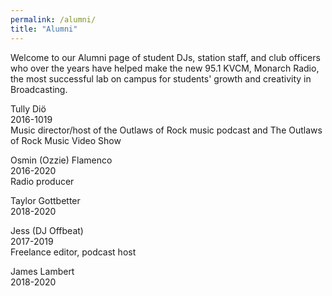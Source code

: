 ```yaml
---
permalink: /alumni/
title: "Alumni"
---
```


Welcome to our Alumni page of student DJs, station staff, and club officers who over the years have helped make the new 95.1 KVCM, Monarch Radio, the most successful lab on campus for students' growth and creativity in Broadcasting.

Tully Diö<br>
2016-1019<br>
Music director/host of the Outlaws of Rock music podcast and The Outlaws of Rock Music Video Show

Osmin (Ozzie) Flamenco<br>
2016-2020<br>
Radio producer

Taylor Gottbetter<br>
2018-2020

Jess (DJ Offbeat)<br>
2017-2019<br>
Freelance editor, podcast host

James Lambert<br>
2018-2020
